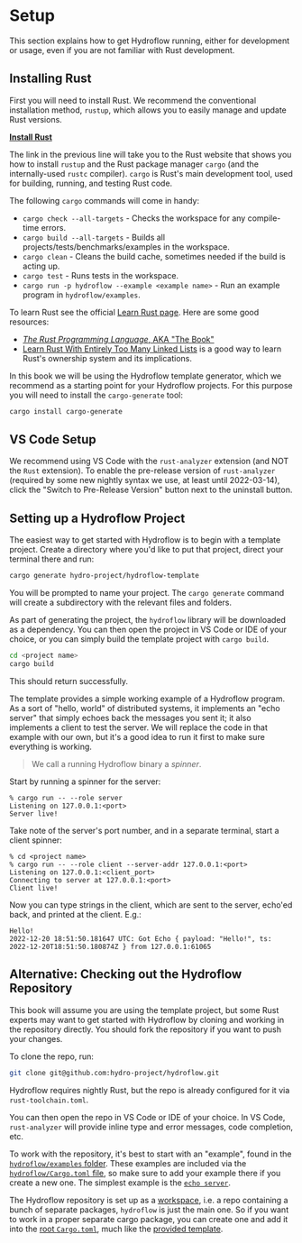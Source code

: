 # Setup

This section explains how to get Hydroflow running, either for development or
usage, even if you are not familiar with Rust development.

## Installing Rust

First you will need to install Rust. We recommend the conventional installation
method, `rustup`, which allows you to easily manage and update Rust versions.

[**Install Rust**](https://www.rust-lang.org/tools/install)

The link in the previous line will take you to the Rust website that shows you how to
install `rustup` and the Rust package manager `cargo` (and the
internally-used `rustc` compiler). `cargo` is Rust's main development tool,
used for building, running, and testing Rust code.

The following `cargo` commands will come in handy:
* `cargo check --all-targets` - Checks the workspace for any compile-time
  errors.
* `cargo build --all-targets` - Builds all projects/tests/benchmarks/examples
  in the workspace.
* `cargo clean` - Cleans the build cache, sometimes needed if the build is
  acting up.
* `cargo test` - Runs tests in the workspace.
* `cargo run -p hydroflow --example <example name>` - Run an example program in
  `hydroflow/examples`.

To learn Rust see the official [Learn Rust page](https://www.rust-lang.org/learn).
Here are some good resources:
* [_The Rust Programming Language_, AKA "The Book"](https://doc.rust-lang.org/book/)
* [Learn Rust With Entirely Too Many Linked Lists](https://rust-unofficial.github.io/too-many-lists/)
  is a good way to learn Rust's ownership system and its
  implications.

In this book we will be using the Hydroflow template generator, which we recommend
as a starting point for your Hydroflow projects. For this purpose you
will need to install the `cargo-generate` tool:
```bash
cargo install cargo-generate
```

## VS Code Setup

We recommend using VS Code with the `rust-analyzer` extension (and NOT the
`Rust` extension). To enable the pre-release version of `rust-analyzer`
(required by some new nightly syntax we use, at least until 2022-03-14), click
the "Switch to Pre-Release Version" button next to the uninstall button.

## Setting up a Hydroflow Project
The easiest way to get started with Hydroflow is to begin with a template project. 
Create a directory where you'd like to put that project, direct your terminal there and run:
```bash
cargo generate hydro-project/hydroflow-template
```
You will be prompted to name your project. The `cargo generate` command will create a subdirectory 
with the relevant files and folders. 

As part of generating the project, the `hydroflow` library will be downloaded as a dependency.
You can then open the project in VS Code or IDE of your choice, or
you can simply build the template project with `cargo build`.
```bash
cd <project name>
cargo build
```
This should return successfully.

The template provides a simple working example of a Hydroflow program.
As a sort of "hello, world" of distributed systems, it implements an "echo server" that
simply echoes back the messages you sent it; it also implements a client to test the server. 
We will replace the code in that example with our own, but it's a good idea to run it first to make sure everything is working.

> We call a running Hydroflow binary a *spinner*.

Start by running a spinner for the server:
```console
% cargo run -- --role server
Listening on 127.0.0.1:<port>
Server live!
```

Take note of the server's port number, and in a separate terminal, start a client spinner:
```console
% cd <project name>
% cargo run -- --role client --server-addr 127.0.0.1:<port>
Listening on 127.0.0.1:<client_port>
Connecting to server at 127.0.0.1:<port>
Client live!
```
Now you can type strings in the client, which are sent to the server, echo'ed back, and printed at the client. E.g.:
```console
Hello!
2022-12-20 18:51:50.181647 UTC: Got Echo { payload: "Hello!", ts: 2022-12-20T18:51:50.180874Z } from 127.0.0.1:61065
```

## Alternative: Checking out the Hydroflow Repository

This book will assume you are using the template project, but some
Rust experts may want to get started with Hydroflow by cloning and working in the
repository directly. 
You should fork the repository if you want to push your
changes.

To clone the repo, run:
```bash
git clone git@github.com:hydro-project/hydroflow.git
```
Hydroflow requires nightly Rust, but the repo is already configured for it via
`rust-toolchain.toml`.

You can then open the repo in VS Code or IDE of your choice. In VS Code, `rust-analyzer`
will provide inline type and error messages, code completion, etc.

To work with the repository, it's best to start with an "example", found in the
[`hydroflow/examples` folder](https://github.com/hydro-project/hydroflow/tree/main/hydroflow/examples).
These examples are included via the [`hydroflow/Cargo.toml` file](https://github.com/hydro-project/hydroflow/blob/main/hydroflow/Cargo.toml),
so make sure to add your example there if you create a new one. The simplest
example is the [`echo server`](https://github.com/hydro-project/hydroflow/blob/main/hydroflow/examples/echoserver/main.rs).

The Hydroflow repository is set up as a [workspace](https://doc.rust-lang.org/book/ch14-03-cargo-workspaces.html),
i.e. a repo containing a bunch of separate packages, `hydroflow` is just the
main one. So if you want to work in a proper separate cargo package, you can
create one and add it into the [root `Cargo.toml`](https://github.com/hydro-project/hydroflow/blob/main/Cargo.toml),
much like the [provided template](https://github.com/hydro-project/hydroflow-template/blob/main/Cargo.toml).
